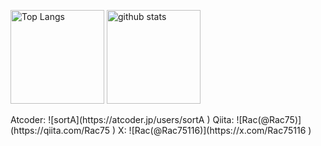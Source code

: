 <p align="left"> 
  <img alt="Top Langs" height="150px" src="https://github-readme-stats.vercel.app/api/top-langs/?username=Rac75116&layout=compact&show_icons=true&theme=onedark" />
  <img alt="github stats" height="150px" src="https://github-readme-stats.vercel.app/api?username=Rac75116&theme=onedark&show_icons=ture" />
</p>
Atcoder: ![sortA](https://atcoder.jp/users/sortA )
Qiita: ![Rac(@Rac75)](https://qiita.com/Rac75 )
X: ![Rac(@Rac75116)](https://x.com/Rac75116 )
